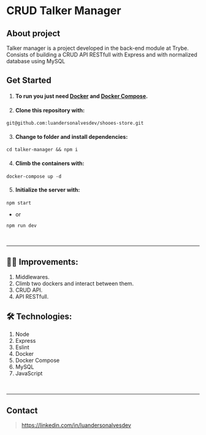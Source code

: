 # CRUD Talker Manager

## About project
    
Talker manager is a project developed in the back-end module at Trybe.
Consists of building a CRUD API RESTfull with Express and with normalized database using MySQL

## Get Started
  1. #### To run you just need [Docker](https://docs.docker.com/engine/install/ubuntu/) and [Docker Compose](https://docs.docker.com/compose/install/).
  2. #### Clone this repository with: 
  ```
  git@github.com:luandersonalvesdev/shooes-store.git
  ```
  3. #### Change to folder and install dependencies: 
  ```
  cd talker-manager && npm i
  ```
  4. #### Climb the containers with: 
  ```
  docker-compose up -d
  ```
  5. #### Initialize the server with: 
  ```
  npm start
  ```
  - or
  ```
  npm run dev
  ```
<br>

---
## 👨‍💻 Improvements:
  1. Middlewares.
  2. Climb two dockers and interact between them. 
  3. CRUD API.
  4. API RESTfull.

## 🛠️ Technologies:
  1. Node
  2. Express
  3. Eslint
  4. Docker
  5. Docker Compose
  6. MySQL
  7. JavaScript
<br>

---
## Contact

>https://linkedin.com/in/luandersonalvesdev
